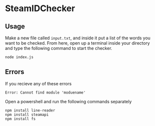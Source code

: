 # SteamIDChecker
## Usage
Make a new file called `input.txt`, and inside it put a list of the words you want to be checked. From here, open up a terminal inside your directory and type the following command to start the checker.
```
node index.js
```
## Errors
If you recieve any of these errors
```
Error: Cannot find module 'moduename'
```
Open a powershell and run the following commands separately
```
npm install line-reader
npm install steamapi
npm install fs
```
